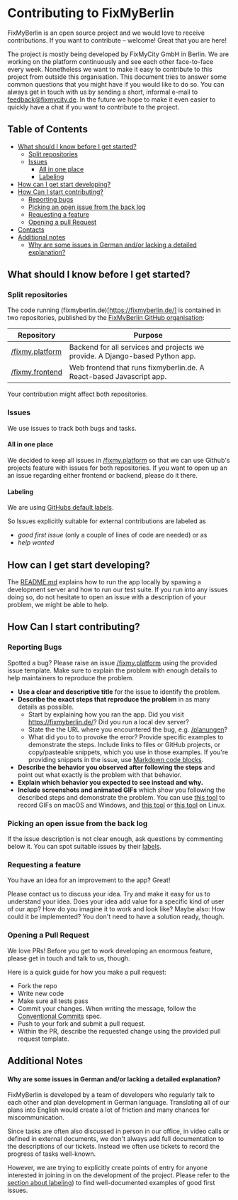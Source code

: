 # Contributing to FixMyBerlin

FixMyBerlin is an open source project and we would love to receive contributions.
If you want to contribute – welcome! Great that you are here!

The project is mostly being developed by FixMyCity GmbH in Berlin. We
are working on the platform continuously and see each other face-to-face every week. 
Nonetheless we want to make it easy to contribute to this project from outside this
organisation. This document tries to answer some common questions that you might have
if you would like to do so. 
You can always get in touch with us by sending a short, informal e-mail to [feedback@fixmycity.de](mailto:feedback@fixmycity.de).
In the future we hope to make it even easier to quickly have a chat if you want
to contribute to the project.

## Table of Contents

- [What should I know before I get started?](#what-should-i-know-before-i-get-started-)
  - [Split repositories](#split-repositories)
  - [Issues](#issues)
    - [All in one place](#all-in-one-place)
    - [Labeling](#labeling)
- [How can I get start developing?](#how-can-i-get-start-developing-)
- [How Can I start contributing?](#how-can-i-start-contributing-)
  - [Reporting bugs](#reporting-bugs)
  - [Picking an open issue from the back log](#picking-an-open-issue-from-the-back-log)
  - [Requesting a feature](#requesting-a-feature)
  - [Opening a pull Request](#opening-a-pull-request)
- [Contacts](#contacts)
- [Additional notes](#additional-notes)
  - [Why are some issues in German and/or lacking a detailed explanation?](#why-are-some-issues-in-german-and-or-lacking-a-detailed-explanation-)

## What should I know before I get started?

### Split repositories

The code running (fixmyberlin.de)[https://fixmyberlin.de/] is contained in two repositories,
published by the [FixMyBerlin GitHub organisation](https://github.com/FixMyBerlin):

| Repository                                                       | Purpose                                                                      |
| ---------------------------------------------------------------- | ---------------------------------------------------------------------------- |
| [/fixmy.platform](https://github.com/FixMyBerlin/fixmy.platform) | Backend for all services and projects we provide. A Django-based Python app. |
| [/fixmy.frontend](https://github.com/FixMyBerlin/fixmy.frontend) | Web frontend that runs fixmyberlin.de. A React-based Javascript app.         |

Your contribution might affect both repositories.

### Issues

We use issues to track both bugs and tasks.

#### All in one place

We decided to keep all issues in [/fixmy.platform](https://github.com/FixMyBerlin/fixmy.platform) so that we can use Github's projects feature with issues for both repositories.
If you want to open up an an issue regarding either frontend or backend, please do it there.

#### Labeling

We are using [GitHubs default labels](https://help.github.com/en/github/managing-your-work-on-github/about-labels#using-default-labels).

So Issues explicitly suitable for external contributions are labeled as

- _good first issue_ (only a couple of lines of code are needed) or as
- _help wanted_

## How can I get start developing?

The [README.md](README.md) explains how to
run the app locally by spawing a development server and how to run our test suite. If you run into any issues doing so, do not hesitate to open an issue with a description of your problem, we might be able to help.

## How Can I start contributing?

### Reporting Bugs

Spotted a bug? Please raise an issue [/fixmy.platform](https://github.com/FixMyBerlin/fixmy.platform/) using the provided issue template.
Make sure to explain the problem with enough details to help maintainers to reproduce the problem.

- **Use a clear and descriptive title** for the issue to identify the problem.
- **Describe the exact steps that reproduce the problem** in as many details as possible.
  - Start by explaining how you ran the app. Did you visit https://fixmyberlin.de/? Did you run a local dev server?
  - State the the URL where you encountered the bug, e.g. [/planungen](https://fixmyberlin.de/planungen)?
  - What did you to to provoke the error? Provide specific examples to demonstrate the steps.
    Include links to files or GitHub projects, or copy/pasteable snippets, which you use in those examples.
    If you're providing snippets in the issue, use [Markdown code blocks](https://help.github.com/articles/markdown-basics/#multiple-lines).
- **Describe the behavior you observed after following the steps** and point out what exactly is the problem with that behavior.
- **Explain which behavior you expected to see instead and why.**
- **Include screenshots and animated GIFs** which show you following the described steps and demonstrate the problem.
  You can use [this tool](https://www.cockos.com/licecap/) to record GIFs on macOS and Windows, and [this tool](https://github.com/colinkeenan/silentcast) or [this tool](https://github.com/GNOME/byzanz) on Linux.

### Picking an open issue from the back log

If the issue description is not clear enough, ask questions by commenting below it.
You can spot suitable issues by their [labels](#labeling).

### Requesting a feature

You have an idea for an improvement to the app? Great!

Please contact us to discuss your idea. Try and make it easy for us to understand your idea. Does your idea add value for a specific kind of user of our app? How do you imagine it to work and look like? Maybe also: How could it be implemented? You don't need to have a solution ready, though.

### Opening a Pull Request

We love PRs! Before you get to work developing an enormous feature, please get in touch and talk to us, though. 

Here is a quick guide for how you make a pull request:

- Fork the repo
- Write new code
- Make sure all tests pass
- Commit your changes. When writing the message, follow the [Conventional Commits](https://www.conventionalcommits.org/en/v1.0.0/) spec.
- Push to your fork and submit a pull request.
- Within the PR, describe the requested change using the provided pull request template.

## Additional Notes

#### Why are some issues in German and/or lacking a detailed explanation?

FixMyBerlin is developed by a team of developers who regularly talk to each other and plan development in German language. Translating all of our plans into English would create a lot of friction and many chances for miscommunication. 

Since tasks are often also discussed in person in our office, in video calls or defined in external documents, we don't always add full documentation to the descriptions of our tickets. Instead we often use tickets to record the progress of tasks well-known.

However, we are trying to explicitly create points of entry for anyone interested in joining in on the development of the project. Please refer to the [section about labeling](#labeling)) to find well-documented examples of good first issues.
